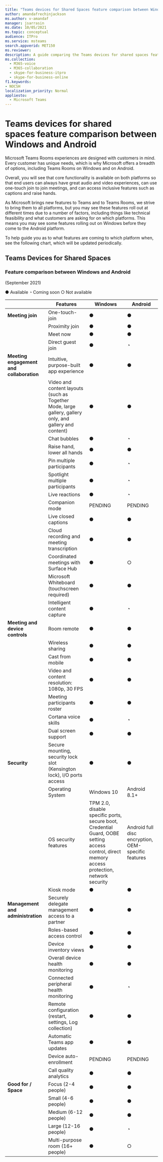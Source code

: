 ```yaml
---
title: "Teams devices for Shared Spaces feature comparison between Windows and Android"
author: amandafrechinjackson
ms.author: v-amandaf
manager: jsarrasin
ms.date: 10/05/2021
ms.topic: conceptual
audience: ITPro
ms.service: msteams
search.appverid: MET150 
ms.reviewer: 
description: A guide comparing the Teams devices for shared spaces features between Windows and Android.
ms.collection: 
  - M365-voice
  - M365-collaboration
  - skype-for-business-itpro
  - skype-for-business-online
f1.keywords:
- NOCSH
localization_priority: Normal
appliesto: 
  - Microsoft Teams
---
```


# Teams devices for shared spaces feature comparison between Windows and Android 
Microsoft Teams Rooms experiences are designed with customers in mind. Every customer has unique needs, which is why Microsoft offers a breadth of options, including Teams Rooms on Windows and on Android. 

Overall, you will see that core functionality is available on both platforms so that end users can always have great audio and video experiences, can use one-touch join to join meetings, and can access inclusive features such as captions and raise hands. 

As Microsoft brings new features to Teams and to Teams Rooms, we strive to bring them to all platforms, but you may see these features roll out at different times due to a number of factors, including things like technical feasibility and what customers are asking for on which platforms. This means you may see some features rolling out on Windows before they come to the Android platform. 

To help guide you as to what features are coming to which platform when, see the following chart, which will be updated periodically.    

## Teams Devices for Shared Spaces
### Feature comparison between Windows and Android
(September 2021) 
	
● Available              ◔ Coming soon                           ○ Not available

|                       |Features |Windows|Android|
|-----------------------|---------|--------|--------|
|**Meeting join**|One-touch-join |●  |● |
||Proximity join |●  |● |
||Meet now |●  |● |
||Direct guest join |●  |◔ |
|**Meeting engagement and collaboration**|Intuitive, purpose-built app experience |●  |● |
||Video and content layouts (such as Together Mode, large gallery, gallery only, and gallery and content) |●  |● |
||Chat bubbles|● |◔ |
||Raise hand, lower all hands |●  |● |
||Pin multiple participants |●  |◔ |
||Spotlight multiple participants |● |◔ |
||Live reactions |●  |◔ |
||Companion mode |PENDING |PENDING |
||Live closed captions |●  |● |
||Cloud recording and meeting transcription |●  |● |
||Coordinated meetings with Surface Hub |● |○ |
||Microsoft Whiteboard (touchscreen required) |●  |● |
||Intelligent content capture |●  |◔ |
|**Meeting and device controls**|Room remote |●  |● |
||Wireless sharing |●  |● |
||Cast from mobile |●  |● |
||Video and content resolution: 1080p, 30 FPS |●  |● |
||Meeting participants roster |●  |● |
||Cortana voice skills |●  |◔ |
||Dual screen support |●  |● |
|**Security**|Secure mounting, security lock slot (Kensington lock), I/O ports access |●  |● |
||Operating System |Windows 10  |Android 8.1+ |
||OS security features |TPM 2.0, disable specific ports, secure boot, Credential Guard, OOBE setting access control, direct memory access protection, network security |Android full disc encryption, OEM-specific features |
||Kiosk mode |●  |● |
|**Management and administration**|Securely delegate management access to a partner |●  |● |
||Roles-based access control |●  |● |
||Device inventory views |●  |● |
||Overall device health monitoring |●  |● |
||Connected peripheral health monitoring |●  |◔ |
||Remote configuration (restart, settings, Log collection) |●  |● |
||Automatic Teams app updates |●  |● |
||Device auto-enrollment |PENDING |PENDING |
||Call quality analytics |●  |● |
|**Good for / Space**|Focus (2-4 people) |●  |● |
||Small (4-6 people) |●  |● |
||Medium (6-12 people) |●  |● |
||Large (12-16 people) |●  |◔ |
||Multi-purpose room (16+ people) |●  |○ |